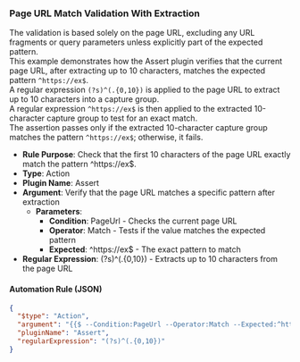 ### Page URL Match Validation With Extraction

The validation is based solely on the page URL, excluding any URL fragments or query parameters unless explicitly part of the expected pattern.  
This example demonstrates how the Assert plugin verifies that the current page URL, after extracting up to 10 characters, matches the expected pattern `^https://ex$`.  
A regular expression `(?s)^(.{0,10})` is applied to the page URL to extract up to 10 characters into a capture group.  
A regular expression `^https://ex$` is then applied to the extracted 10-character capture group to test for an exact match.  
The assertion passes only if the extracted 10-character capture group matches the pattern `^https://ex$`; otherwise, it fails.

- **Rule Purpose**: Check that the first 10 characters of the page URL exactly match the pattern ^https://ex$.  
- **Type**: Action  
- **Plugin Name**: Assert  
- **Argument**: Verify that the page URL matches a specific pattern after extraction  
  - **Parameters**:  
    - **Condition**: PageUrl - Checks the current page URL  
    - **Operator**: Match - Tests if the value matches the expected pattern  
    - **Expected**: ^https://ex$ - The exact pattern to match  
- **Regular Expression**: (?s)^(.{0,10}) - Extracts up to 10 characters from the page URL  

#### Automation Rule (JSON)

```json
{
  "$type": "Action",
  "argument": "{{$ --Condition:PageUrl --Operator:Match --Expected:^https://ex$}}",
  "pluginName": "Assert",
  "regularExpression": "(?s)^(.{0,10})"
}
```
